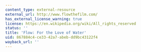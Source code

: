 ```yaml
---
content_type: external-resource
external_url: http://www.flowthefilm.com/
has_external_license_warning: true
license: https://en.wikipedia.org/wiki/All_rights_reserved
status: ''
title: 'Flow: For the Love of Water'
uid: 867884c4-ce33-42a7-abeb-dd9bc43122f4
wayback_url: ''
---
```

